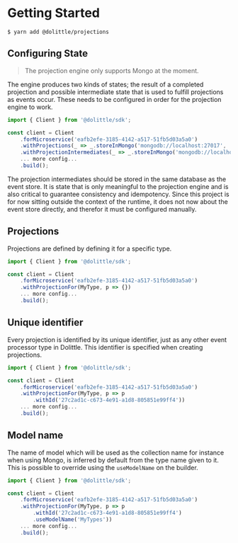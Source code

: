 # Getting Started

```shell
$ yarn add @dolittle/projections
```

## Configuring State

> The projection engine only supports Mongo at the moment.

The engine produces two kinds of states; the result of a completed projection and
possible intermediate state that is used to fulfill projections as events occur.
These needs to be configured in order for the projection engine to work.

```typescript
import { Client } from '@dolittle/sdk';

const client = Client
    .forMicroservice('eafb2efe-3185-4142-a517-51fb5d03a5a0')
    .withProjections(_ => _.storeInMongo('mongodb://localhost:27017', 'MyDatabase'))
    .withProjectionIntermediates(_ => _.storeInMongo('mongodb://localhost:27017', 'MyEventStore'))
    ... more config...
    .build();
```

The projection intermediates should be stored in the same database as the event store.
It is state that is only meaningful to the projection engine and is also critical to guarantee consistency and
idempotency. Since this project is for now sitting outside the context of the runtime, it does not now about the event store
directly, and therefor it must be configured manually.

## Projections

Projections are defined by defining it for a specific type.

```typescript
import { Client } from '@dolittle/sdk';

const client = Client
    .forMicroservice('eafb2efe-3185-4142-a517-51fb5d03a5a0')
    .withProjectionFor(MyType, p => {})
    ... more config...
    .build();
```

## Unique identifier

Every projection is identified by its unique identifier, just as any other event processor type in Dolittle.
This identifier is specified when creating projections.

```typescript
import { Client } from '@dolittle/sdk';

const client = Client
    .forMicroservice('eafb2efe-3185-4142-a517-51fb5d03a5a0')
    .withProjectionFor(MyType, p => p
        .withId('27c2ad1c-c673-4e91-a1d8-805851e99ff4'))
    ... more config...
    .build();
```

## Model name

The name of model which will be used as the collection name for instance when using Mongo, is inferred
by default from the type name given to it. This is possible to override using the `useModelName` on the
builder.

```typescript
import { Client } from '@dolittle/sdk';

const client = Client
    .forMicroservice('eafb2efe-3185-4142-a517-51fb5d03a5a0')
    .withProjectionFor(MyType, p => p
        .withId('27c2ad1c-c673-4e91-a1d8-805851e99ff4')
        .useModelName('MyTypes'))
    ... more config...
    .build();
```
